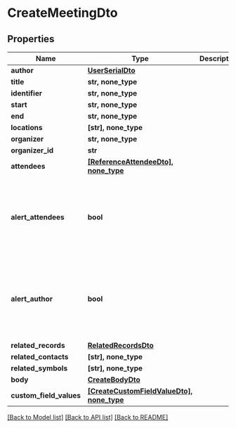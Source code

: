 # CreateMeetingDto


## Properties
Name | Type | Description | Notes
------------ | ------------- | ------------- | -------------
**author** | [**UserSerialDto**](UserSerialDto.md) |  | 
**title** | **str, none_type** |  | 
**identifier** | **str, none_type** |  | 
**start** | **str, none_type** |  | 
**end** | **str, none_type** |  | 
**locations** | **[str], none_type** |  | [optional] 
**organizer** | **str, none_type** |  | [optional] 
**organizer_id** | **str** |  | [optional] 
**attendees** | [**[ReferenceAttendeeDto], none_type**](ReferenceAttendeeDto.md) |  | [optional] 
**alert_attendees** | **bool** |  | [optional]  if omitted the server will use the default value of False
**alert_author** | **bool** |  | [optional]  if omitted the server will use the default value of False
**related_records** | [**RelatedRecordsDto**](RelatedRecordsDto.md) |  | [optional] 
**related_contacts** | **[str], none_type** |  | [optional] 
**related_symbols** | **[str], none_type** |  | [optional] 
**body** | [**CreateBodyDto**](CreateBodyDto.md) |  | [optional] 
**custom_field_values** | [**[CreateCustomFieldValueDto], none_type**](CreateCustomFieldValueDto.md) |  | [optional] 

[[Back to Model list]](../README.md#documentation-for-models) [[Back to API list]](../README.md#documentation-for-api-endpoints) [[Back to README]](../README.md)



